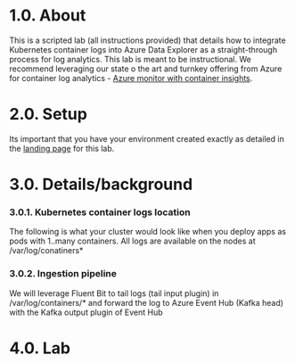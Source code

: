 # 1.0. About
This is a scripted lab (all instructions provided) that details how to integrate Kubernetes container logs into Azure Data Explorer as a straight-through process for log analytics.  This lab is meant to be instructional.  We recommend leveraging our state o the art and turnkey offering from Azure for container log analytics - [Azure monitor with container insights](https://docs.microsoft.com/en-us/azure/azure-monitor/insights/container-insights-overview).  

# 2.0. Setup
Its important that you have your environment created exactly as detailed in the [landing page](../README.md) for this lab.

# 3.0. Details/background

### 3.0.1. Kubernetes container logs location
The following is what your cluster would look like when you deploy apps as pods with 1..many containers.
All logs are available on the nodes at /var/log/conatiners*

### 3.0.2. Ingestion pipeline
We will leverage Fluent Bit to tail logs (tail input plugin) in /var/log/containers/* and forward the log to Azure Event Hub (Kafka head) with the Kafka output plugin of Event Hub



# 4.0. Lab






